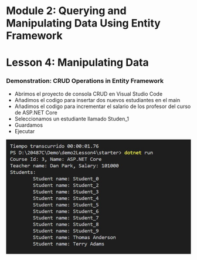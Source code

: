 # Module 2: Querying and Manipulating Data Using Entity Framework

# Lesson 4: Manipulating Data

### Demonstration: CRUD Operations in Entity Framework

- Abrimos el proyecto de consola CRUD en Visual Studio Code
- Añadimos el codigo para insertar dos nuevos estudiantes en el main
- Añadimos el codigo para  incrementar el salario de los profesor del curso de ASP.NET Core
- Seleccionamos un estudiante llamado Studen_1
- Guardamos 
- Ejecutar



![](./img/Captura1.jpg)

